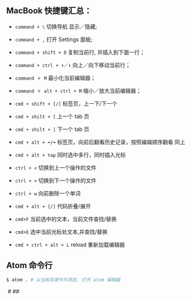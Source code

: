 ## MacBook 快捷键汇总：
* `command + \` 切换导航 显示／隐藏;
* `command + ,`  打开 Settings 面板;


* `command + shift + D` 复制当前行, 并插入到下面一行；
* `command + ctrl + ⬆️／⬇️` 向上／向下移动当前行；


* `command ＋ M` 最小化当前编辑器；
* `command ＋ alt + ctrl + M` 缩小／放大当前编辑器；

* `cmd + shift + [/]` 标签页，上一下/下一个
* `cmd + shilt + [` 上一个 tab 页
* `cmd + shilt + ]` 下一个 tab 页
* `cmd + alt + ⬅️/➡️` 标签页，向前后翻看历史记录，按照编辑顺序翻看 同上

* `cmd + alt + tap` 同时选中多行，同时插入光标

* `ctrl + <` 切换到上一个操作的文件
* `ctrl + >` 切换到下一个操作的文件

* `ctrl + w` 向前删除一个单词

* `cmd + alt + [/]` 代码折叠/展开

* `cmd+F` 当前选中的文本，当前文件查找/替换
* `cmd+E` 选中当前光标处文本,并查找/替换

* `cmd + ctrl + alt + L` reload 重新加载编辑器
## Atom 命令行
```sh
$ atom . # 以当前目录作为项目, 打开 atom 编辑器
```
 # ##

